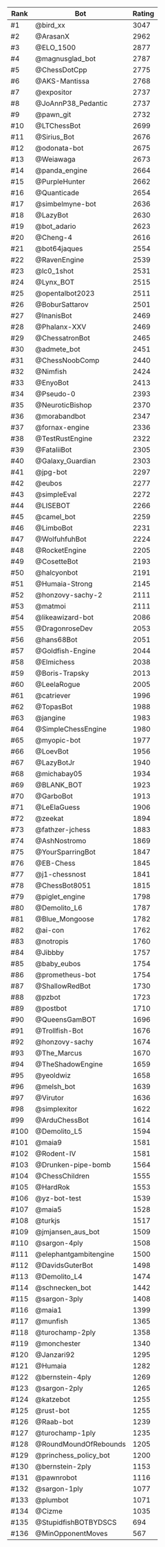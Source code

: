 Rank|Bot|Rating
---|---|---
#1|@bird_xx|3047
#2|@ArasanX|2962
#3|@ELO_1500|2877
#4|@magnusglad_bot|2787
#5|@ChessDotCpp|2775
#6|@AKS-Mantissa|2768
#7|@expositor|2737
#8|@JoAnnP38_Pedantic|2737
#9|@pawn_git|2732
#10|@LTChessBot|2699
#11|@Sirius_Bot|2676
#12|@odonata-bot|2675
#13|@Weiawaga|2673
#14|@panda_engine|2664
#15|@PurpleHunter|2662
#16|@Quanticade|2654
#17|@simbelmyne-bot|2636
#18|@LazyBot|2630
#19|@bot_adario|2623
#20|@Cheng-4|2616
#21|@bot64jaques|2554
#22|@RavenEngine|2539
#23|@lc0_1shot|2531
#24|@Lynx_BOT|2515
#25|@opentalbot2023|2511
#26|@BoburSattarov|2501
#27|@InanisBot|2469
#28|@Phalanx-XXV|2469
#29|@ChessatronBot|2465
#30|@admete_bot|2451
#31|@ChessNoobComp|2440
#32|@Nimfish|2424
#33|@EnyoBot|2413
#34|@Pseudo-0|2393
#35|@NeuroticBishop|2370
#36|@morabandbot|2347
#37|@fornax-engine|2336
#38|@TestRustEngine|2322
#39|@FataliiBot|2305
#40|@Galaxy_Guardian|2303
#41|@jpg-bot|2297
#42|@eubos|2277
#43|@simpleEval|2272
#44|@LISEBOT|2266
#45|@camel_bot|2259
#46|@LimboBot|2231
#47|@WolfuhfuhBot|2224
#48|@RocketEngine|2205
#49|@CosetteBot|2193
#50|@halcyonbot|2191
#51|@Humaia-Strong|2145
#52|@honzovy-sachy-2|2111
#53|@matmoi|2111
#54|@likeawizard-bot|2086
#55|@DragonroseDev|2053
#56|@hans68Bot|2051
#57|@Goldfish-Engine|2044
#58|@Elmichess|2038
#59|@Boris-Trapsky|2013
#60|@LeelaRogue|2005
#61|@catriever|1996
#62|@TopasBot|1988
#63|@jangine|1983
#64|@SimpleChessEngine|1980
#65|@myopic-bot|1977
#66|@LoevBot|1956
#67|@LazyBotJr|1940
#68|@michabay05|1934
#69|@BLANK_BOT|1923
#70|@GarboBot|1913
#71|@LeElaGuess|1906
#72|@zeekat|1894
#73|@fathzer-jchess|1883
#74|@AshNostromo|1869
#75|@YourSparringBot|1847
#76|@EB-Chess|1845
#77|@j1-chessnost|1841
#78|@ChessBot8051|1815
#79|@piglet_engine|1798
#80|@Demolito_L6|1787
#81|@Blue_Mongoose|1782
#82|@ai-con|1762
#83|@notropis|1760
#84|@Jibbby|1757
#85|@baby_eubos|1754
#86|@prometheus-bot|1754
#87|@ShallowRedBot|1730
#88|@pzbot|1723
#89|@postbot|1710
#90|@QueensGamBOT|1696
#91|@Trollfish-Bot|1676
#92|@honzovy-sachy|1674
#93|@The_Marcus|1670
#94|@TheShadowEngine|1659
#95|@yeoldwiz|1658
#96|@melsh_bot|1639
#97|@Virutor|1636
#98|@simplexitor|1622
#99|@ArduChessBot|1614
#100|@Demolito_L5|1594
#101|@maia9|1581
#102|@Rodent-IV|1581
#103|@Drunken-pipe-bomb|1564
#104|@ChessChildren|1555
#105|@HardRok|1553
#106|@yz-bot-test|1539
#107|@maia5|1528
#108|@turkjs|1517
#109|@jmjansen_aus_bot|1509
#110|@sargon-4ply|1508
#111|@elephantgambitengine|1500
#112|@DavidsGuterBot|1498
#113|@Demolito_L4|1474
#114|@schnecken_bot|1442
#115|@sargon-3ply|1408
#116|@maia1|1399
#117|@munfish|1365
#118|@turochamp-2ply|1358
#119|@monchester|1340
#120|@Janzari92|1295
#121|@Humaia|1282
#122|@bernstein-4ply|1269
#123|@sargon-2ply|1265
#124|@katzebot|1255
#125|@rust-bot|1255
#126|@Raab-bot|1239
#127|@turochamp-1ply|1235
#128|@RoundMoundOfRebounds|1205
#129|@princhess_policy_bot|1200
#130|@bernstein-2ply|1153
#131|@pawnrobot|1116
#132|@sargon-1ply|1077
#133|@plumbot|1071
#134|@Cizme|1035
#135|@StupidfishBOTBYDSCS|694
#136|@MinOpponentMoves|567
